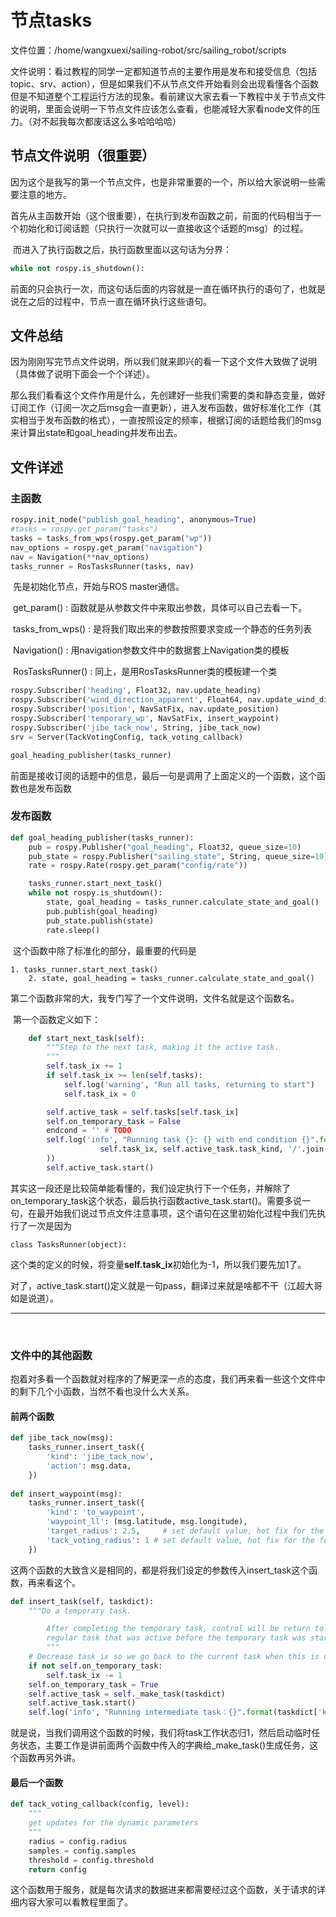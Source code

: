 # 节点tasks

文件位置：/home/wangxuexi/sailing-robot/src/sailing_robot/scripts

文件说明：看过教程的同学一定都知道节点的主要作用是发布和接受信息（包括topic、srv、action），但是如果我们不从节点文件开始看则会出现看懂各个函数但是不知道整个工程运行方法的现象。看前建议大家去看一下教程中关于节点文件的说明，里面会说明一下节点文件应该怎么查看，也能减轻大家看node文件的压力。（对不起我每次都废话这么多哈哈哈哈）



## 节点文件说明（很重要）

​	因为这个是我写的第一个节点文件，也是非常重要的一个，所以给大家说明一些需要注意的地方。

​	首先从主函数开始（这个很重要），在执行到发布函数之前，前面的代码相当于一个初始化和订阅话题（只执行一次就可以一直接收这个话题的msg）的过程。

​	而进入了执行函数之后，执行函数里面以这句话为分界：

```python
while not rospy.is_shutdown():
```

前面的只会执行一次，而这句话后面的内容就是一直在循环执行的语句了，也就是说在之后的过程中，节点一直在循环执行这些语句。



## 文件总结

​	因为刚刚写完节点文件说明，所以我们就来即兴的看一下这个文件大致做了说明（具体做了说明下面会一个个详述）。

​	那么我们看看这个文件作用是什么，先创建好一些我们需要的类和静态变量，做好订阅工作（订阅一次之后msg会一直更新），进入发布函数，做好标准化工作（其实相当于发布函数的格式），一直按照设定的频率，根据订阅的话题给我们的msg来计算出state和goal_heading并发布出去。



## 文件详述

### 主函数

```python
rospy.init_node("publish_goal_heading", anonymous=True)
#tasks = rospy.get_param("tasks")
tasks = tasks_from_wps(rospy.get_param("wp"))
nav_options = rospy.get_param("navigation")
nav = Navigation(**nav_options)
tasks_runner = RosTasksRunner(tasks, nav)
```

​	先是初始化节点，开始与ROS master通信。

​	get_param() : 函数就是从参数文件中来取出参数，具体可以自己去看一下。

​	tasks_from_wps()	: 是将我们取出来的参数按照要求变成一个静态的任务列表

​	Navigation() : 用navigation参数文件中的数据套上Navigation类的模板

​	RosTasksRunner() : 同上，是用RosTasksRunner类的模板建一个类



```python
rospy.Subscriber('heading', Float32, nav.update_heading)
rospy.Subscriber('wind_direction_apparent', Float64, nav.update_wind_direction)
rospy.Subscriber('position', NavSatFix, nav.update_position)
rospy.Subscriber('temporary_wp', NavSatFix, insert_waypoint)
rospy.Subscriber('jibe_tack_now', String, jibe_tack_now)
srv = Server(TackVotingConfig, tack_voting_callback)

goal_heading_publisher(tasks_runner)
```

​	前面是接收订阅的话题中的信息，最后一句是调用了上面定义的一个函数，这个函数也是发布函数



### 发布函数

```python
def goal_heading_publisher(tasks_runner):
    pub = rospy.Publisher("goal_heading", Float32, queue_size=10)
    pub_state = rospy.Publisher("sailing_state", String, queue_size=10)
    rate = rospy.Rate(rospy.get_param("config/rate"))

    tasks_runner.start_next_task()
    while not rospy.is_shutdown():
        state, goal_heading = tasks_runner.calculate_state_and_goal()
        pub.publish(goal_heading)
        pub_state.publish(state)
        rate.sleep()
```

​	这个函数中除了标准化的部分，最重要的代码是

 	1. tasks_runner.start_next_task()
		2. state, goal_heading = tasks_runner.calculate_state_and_goal()



​	第二个函数非常的大，我专门写了一个文件说明，文件名就是这个函数名。

​	第一个函数定义如下：

```python
    def start_next_task(self):
        """Step to the next task, making it the active task.
        """
        self.task_ix += 1
        if self.task_ix >= len(self.tasks):
            self.log('warning', "Run all tasks, returning to start")
            self.task_ix = 0

        self.active_task = self.tasks[self.task_ix]
        self.on_temporary_task = False
        endcond = '' # TODO
        self.log('info', "Running task {}: {} with end condition {}".format(
                    self.task_ix, self.active_task.task_kind, '/'.join(endcond)
        ))
        self.active_task.start()
```

​	其实这一段还是比较简单能看懂的，我们设定执行下一个任务，并解除了on_temporary_task这个状态，最后执行函数active_task.start()。需要多说一句，在最开始我们说过节点文件注意事项，这个语句在这里初始化过程中我们先执行了一次是因为

```
class TasksRunner(object):
```

这个类的定义的时候，将变量**self.task_ix**初始化为-1，所以我们要先加1了。

​	对了，active_task.start()定义就是一句pass，翻译过来就是啥都不干（江超大哥如是说道）。

------

​	

### 文件中的其他函数

​	抱着对多看一个函数就对程序的了解更深一点的态度，我们再来看一些这个文件中的剩下几个小函数，当然不看也没什么大关系。

#### 前两个函数

```python
def jibe_tack_now(msg):
    tasks_runner.insert_task({
        'kind': 'jibe_tack_now',
        'action': msg.data,
    })
    
def insert_waypoint(msg):
    tasks_runner.insert_task({
        'kind': 'to_waypoint',
        'waypoint_ll': (msg.latitude, msg.longitude),
        'target_radius': 2.5,     # set default value, hot fix for the force jibing node
        'tack_voting_radius': 1 # set default value, hot fix for the force jibing node
    })
```

​	这两个函数的大致含义是相同的，都是将我们设定的参数传入insert_task这个函数，再来看这个。

```python
def insert_task(self, taskdict):
    """Do a temporary task.

        After completing the temporary task, control will be return to the
        regular task that was active before the temporary task was started.
        """
    # Decrease task_ix so we go back to the current task when this is done.
    if not self.on_temporary_task:
        self.task_ix -= 1
    self.on_temporary_task = True
    self.active_task = self._make_task(taskdict)
    self.active_task.start()
    self.log('info', "Running intermediate task：{}".format(taskdict['kind']))
```

​	就是说，当我们调用这个函数的时候，我们将task工作状态归1，然后启动临时任务状态，主要工作是讲前面两个函数中传入的字典给_make_task()生成任务，这个函数再另外讲。



#### 最后一个函数

```python
def tack_voting_callback(config, level):
    """
    get updates for the dynamic parameters
    """
    radius = config.radius
    samples = config.samples
    threshold = config.threshold
    return config
```

​	这个函数用于服务，就是每次请求的数据进来都需要经过这个函数，关于请求的详细内容大家可以看教程里面了。
